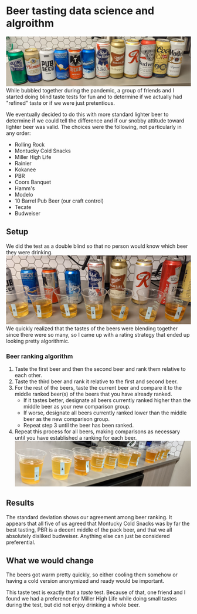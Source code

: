 # Beer tasting data science and algroithm
![](images/all_beers_cropped.jpg)
While bubbled together during the pandemic,  a group of friends and I started doing blind taste tests for fun and to determine if we actually had "refined" taste or if we were just pretentious.

We eventually decided to do this with more standard lighter beer to determine if we could tell the difference and if our snobby attitude toward lighter beer was valid. The choices were the following, not particularly in any order:
* Rolling Rock
* Montucky Cold Snacks
* Miller High Life
* Rainier
* Kokanee
* PBR
* Coors Banquet
* Hamm's
* Modelo
* 10 Barrel Pub Beer (our craft control)
* Tecate
* Budweiser

## Setup
We did the test as a double blind so that no person would know which beer they were drinking. 
![](images/first_marking_2_cropped.jpg)
We quickly realized that the tastes of the beers were blending together since there were so many, so I came up with a rating strategy that ended up looking pretty algorithmic.

### Beer ranking algorithm
1. Taste the first beer and then the second beer and rank them relative to each other.
2. Taste the third beer and rank it relative to the first and second beer.
3. For the rest of the beers, taste the current beer and compare it to the middle ranked beer(s) of the beers that you have already ranked.
    * If it tastes better, designate all beers currently ranked higher than the middle beer as your new comparison group. 
    * If worse, designate all beers currently ranked lower than the middle beer as the new comparison group. 
    * Repeat step 3 until the beer has been ranked.
4. Repeat this process for all beers, making comparisons as necessary until you have established a ranking for each beer.
![](images/second_marking_cropped.jpg)

## Results
The standard deviation shows our agreement among beer ranking. It appears that all five of us agreed that Montucky Cold Snacks was by far the best tasting, PBR is a decent middle of the pack beer, and that we all absolutely disliked budweiser. Anything else can just be considered preferential.
## What we would change
The beers got warm pretty quickly, so either cooling them somehow or having a cold version anonymized and ready would be important.

This taste test is exactly that a *taste* test. Because of that, one friend and I found we had a preference for Miller High Life while doing small tastes during the test, but did not enjoy drinking a whole beer.
